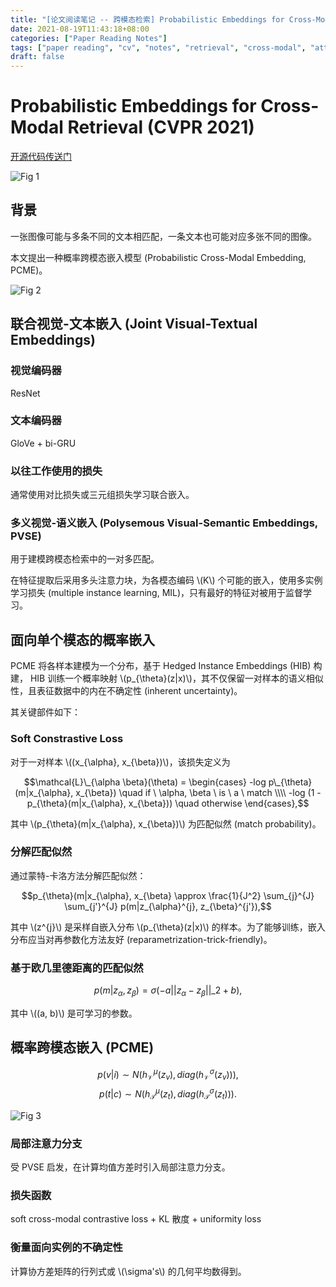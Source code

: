 ```yaml
---
title: "[论文阅读笔记 -- 跨模态检索] Probabilistic Embeddings for Cross-Modal Retrieval (CVPR 2021)"
date: 2021-08-19T11:43:18+08:00
categories: ["Paper Reading Notes"]
tags: ["paper reading", "cv", "notes", "retrieval", "cross-modal", "attention", "probability"]
draft: false
---
```


# Probabilistic Embeddings for Cross-Modal Retrieval (CVPR 2021)

[开源代码传送门](https://github.com/naver-ai/pcme)

![Fig 1](/images/2021/PRN81/1.png)

## 背景

一张图像可能与多条不同的文本相匹配，一条文本也可能对应多张不同的图像。  

本文提出一种概率跨模态嵌入模型 (Probabilistic Cross-Modal Embedding, PCME)。  

![Fig 2](/images/2021/PRN81/2.png)

## 联合视觉-文本嵌入 (Joint Visual-Textual Embeddings)

### 视觉编码器

ResNet  

### 文本编码器

GloVe + bi-GRU  

### 以往工作使用的损失

通常使用对比损失或三元组损失学习联合嵌入。  

### 多义视觉-语义嵌入 (Polysemous Visual-Semantic Embeddings, PVSE)

用于建模跨模态检索中的一对多匹配。  

在特征提取后采用多头注意力块，为各模态编码 \\(K\\) 个可能的嵌入，使用多实例学习损失 (multiple instance learning, MIL)，只有最好的特征对被用于监督学习。  

## 面向单个模态的概率嵌入

PCME 将各样本建模为一个分布，基于 Hedged Instance Embeddings (HIB) 构建， HIB 训练一个概率映射 \\(p\_{\theta}(z|x)\\)，其不仅保留一对样本的语义相似性，且表征数据中的内在不确定性 (inherent uncertainty)。  

其关键部件如下：  

### Soft Constrastive Loss

对于一对样本 \\((x_{\alpha}, x_{\beta})\\)，该损失定义为  

$$\mathcal{L}\_{\alpha \beta}(\theta) = \begin{cases} -log p\_{\theta}(m|x_{\alpha}, x_{\beta}) \quad if \ \alpha, \beta \ is \ a \ match \\\\ -log (1 - p_{\theta}(m|x_{\alpha}, x_{\beta})) \quad otherwise \end{cases},$$

其中 \\(p_{\theta}(m|x_{\alpha}, x_{\beta})\\) 为匹配似然 (match probability)。  

### 分解匹配似然

通过蒙特-卡洛方法分解匹配似然：  

$$p_{\theta}(m|x_{\alpha}, x_{\beta} \approx \frac{1}{J^2} \sum_{j}^{J} \sum_{j'}^{J} p(m|z_{\alpha}^{j}, z_{\beta}^{j'}),$$

其中 \\(z^{j}\\) 是采样自嵌入分布 \\(p_{\theta}(z|x)\\) 的样本。为了能够训练，嵌入分布应当对再参数化方法友好 (reparametrization-trick-friendly)。  

### 基于欧几里德距离的匹配似然

$$p(m|z_{\alpha}, z_{\beta}) = \sigma(-a||z_{\alpha} - z_{\beta}||\_{2} + b),$$  

其中 \\((a, b)\\) 是可学习的参数。  

## 概率跨模态嵌入 (PCME)

$$p(v|i) \sim N(h_{\mathcal{V}}^{\mu}(z_{v}), diag(h_{\mathcal{V}}^{\sigma}(z_{v}))),$$
$$p(t|c) \sim N(h_{\mathcal{T}}^{\mu}(z_{t}), diag(h_{\mathcal{T}}^{\sigma}(z_{t}))).$$

![Fig 3](/images/2021/PRN81/3.png)

### 局部注意力分支

受 PVSE 启发，在计算均值方差时引入局部注意力分支。  

### 损失函数

soft cross-modal contrastive loss + KL 散度 + uniformity loss  

### 衡量面向实例的不确定性

计算协方差矩阵的行列式或 \\(\sigma's\\) 的几何平均数得到。  
